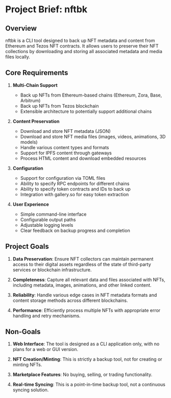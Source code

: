 # Project Brief: nftbk

## Overview
nftbk is a CLI tool designed to back up NFT metadata and content from Ethereum and Tezos NFT contracts. It allows users to preserve their NFT collections by downloading and storing all associated metadata and media files locally.

## Core Requirements

1. **Multi-Chain Support**
   - Back up NFTs from Ethereum-based chains (Ethereum, Zora, Base, Arbitrum)
   - Back up NFTs from Tezos blockchain
   - Extensible architecture to potentially support additional chains

2. **Content Preservation**
   - Download and store NFT metadata (JSON)
   - Download and store NFT media files (images, videos, animations, 3D models)
   - Handle various content types and formats
   - Support for IPFS content through gateways
   - Process HTML content and download embedded resources

3. **Configuration**
   - Support for configuration via TOML files
   - Ability to specify RPC endpoints for different chains
   - Ability to specify token contracts and IDs to back up
   - Integration with gallery.so for easy token extraction

4. **User Experience**
   - Simple command-line interface
   - Configurable output paths
   - Adjustable logging levels
   - Clear feedback on backup progress and completion

## Project Goals

1. **Data Preservation**: Ensure NFT collectors can maintain permanent access to their digital assets regardless of the state of third-party services or blockchain infrastructure.

2. **Completeness**: Capture all relevant data and files associated with NFTs, including metadata, images, animations, and other linked content.

3. **Reliability**: Handle various edge cases in NFT metadata formats and content storage methods across different blockchains.

4. **Performance**: Efficiently process multiple NFTs with appropriate error handling and retry mechanisms.

## Non-Goals

1. **Web Interface**: The tool is designed as a CLI application only, with no plans for a web or GUI version.

2. **NFT Creation/Minting**: This is strictly a backup tool, not for creating or minting NFTs.

3. **Marketplace Features**: No buying, selling, or trading functionality.

4. **Real-time Syncing**: This is a point-in-time backup tool, not a continuous syncing solution.
